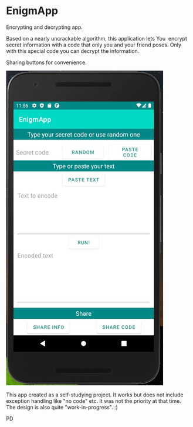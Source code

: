 # EnigmApp
Encrypting and decrypting app.

Based on a nearly uncrackable algorithm, this application lets You  encrypt secret information with a code that only you and your friend poses. Only with this special code you can decrypt the information.

Sharing buttons for convenience.

![alt text](https://github.com/PDymala/EnigmApp/blob/master/EnigmApp.JPG?raw=true)


This app created as a self-studying project. It works but does not include exception handling like "no code" etc. It was not the priority at that time. The design is also quite "work-in-progress". :)



PD
